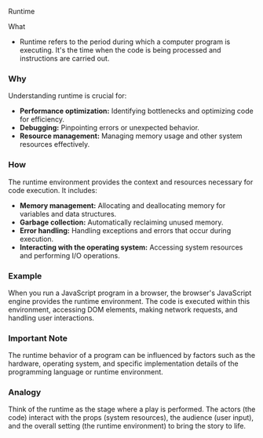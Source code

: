 Runtime

What
- Runtime refers to the period during which a computer program is executing. It's the time when the code is being processed and instructions are carried out.

### Why
Understanding runtime is crucial for:
* **Performance optimization:** Identifying bottlenecks and optimizing code for efficiency.
* **Debugging:** Pinpointing errors or unexpected behavior.
* **Resource management:** Managing memory usage and other system resources effectively.

### How
The runtime environment provides the context and resources necessary for code execution. It includes:
* **Memory management:** Allocating and deallocating memory for variables and data structures.
* **Garbage collection:** Automatically reclaiming unused memory.
* **Error handling:** Handling exceptions and errors that occur during execution.
* **Interacting with the operating system:** Accessing system resources and performing I/O operations.

### Example
When you run a JavaScript program in a browser, the browser's JavaScript engine provides the runtime environment. The code is executed within this environment, accessing DOM elements, making network requests, and handling user interactions.

### Important Note
The runtime behavior of a program can be influenced by factors such as the hardware, operating system, and specific implementation details of the programming language or runtime environment.

### Analogy
Think of the runtime as the stage where a play is performed. The actors (the code) interact with the props (system resources), the audience (user input), and the overall setting (the runtime environment) to bring the story to life.
